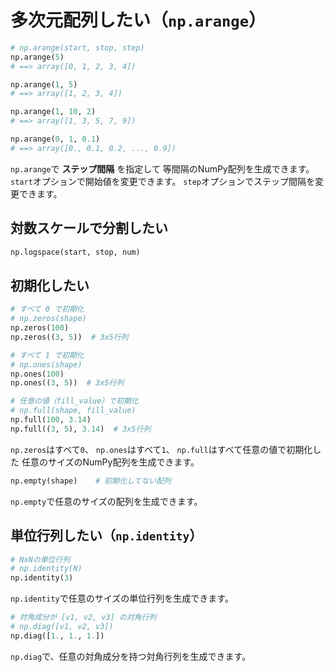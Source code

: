 # 多次元配列したい（`np.arange`）

```python
# np.arange(start, stop, step)
np.arange(5)
# ==> array([0, 1, 2, 3, 4])

np.arange(1, 5)
# ==> array([1, 2, 3, 4])

np.arange(1, 10, 2)
# ==> array([1, 3, 5, 7, 9])

np.arange(0, 1, 0.1)
# ==> array([0., 0.1, 0.2, ..., 0.9])
```

`np.arange`で **ステップ間隔** を指定して
等間隔のNumPy配列を生成できます。
`start`オプションで開始値を変更できます。
`step`オプションでステップ間隔を変更できます。

## 対数スケールで分割したい

```python
np.logspace(start, stop, num)
```

## 初期化したい

```python
# すべて 0 で初期化
# np.zeros(shape)
np.zeros(100)
np.zeros((3, 5))  # 3x5行列

# すべて 1 で初期化
# np.ones(shape)
np.ones(100)
np.ones((3, 5))  # 3x5行列

# 任意の値（fill_value）で初期化
# np.full(shape, fill_value)
np.full(100, 3.14)
np.full((3, 5), 3.14)  # 3x5行列
```

`np.zeros`はすべて`0`、
`np.ones`はすべて`1`、
`np.full`はすべて任意の値で初期化した
任意のサイズのNumPy配列を生成できます。

```python
np.empty(shape)    # 初期化してない配列
```

`np.empty`で任意のサイズの配列を生成できます。

## 単位行列したい（`np.identity`）

```python
# NxNの単位行列
# np.identity(N)
np.identity(3)
```

`np.identity`で任意のサイズの単位行列を生成できます。

```python
# 対角成分が [v1, v2, v3] の対角行列
# np.diag([v1, v2, v3])
np.diag([1., 1., 1.])
```

`np.diag`で、任意の対角成分を持つ対角行列を生成できます。
